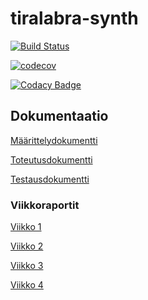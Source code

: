 # tiralabra-synth

[![Build Status](https://travis-ci.com/Reksa97/tiralabra-synth.svg?branch=master)](https://travis-ci.com/Reksa97/tiralabra-synth)


[![codecov](https://codecov.io/gh/Reksa97/tiralabra-synth/branch/master/graph/badge.svg)](https://codecov.io/gh/Reksa97/tiralabra-synth)

[![Codacy Badge](https://api.codacy.com/project/badge/Grade/5644facbb0584cd0af8522bb5902e0be)](https://www.codacy.com/app/Reksa97/tiralabra-synth?utm_source=github.com&amp;utm_medium=referral&amp;utm_content=Reksa97/tiralabra-synth&amp;utm_campaign=Badge_Grade)

## Dokumentaatio
[Määrittelydokumentti](https://github.com/Reksa97/tiralabra-synth/blob/master/documentation/specifications.md)

[Toteutusdokumentti](https://github.com/Reksa97/tiralabra-synth/blob/master/documentation/implementation.md)

[Testausdokumentti](https://github.com/Reksa97/tiralabra-synth/blob/master/documentation/testing.md)


### Viikkoraportit

[Viikko 1](https://github.com/Reksa97/tiralabra-synth/blob/master/documentation/week1.md)

[Viikko 2](https://github.com/Reksa97/tiralabra-synth/blob/master/documentation/week2.md)

[Viikko 3](https://github.com/Reksa97/tiralabra-synth/blob/master/documentation/week3.md)

[Viikko 4](https://github.com/Reksa97/tiralabra-synth/blob/master/documentation/week4.md)

